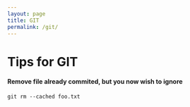 ```yaml
---
layout: page
title: GIT
permalink: /git/
---
```


# Tips for GIT

#### Remove file already commited, but you now wish to ignore
```git rm --cached foo.txt```
